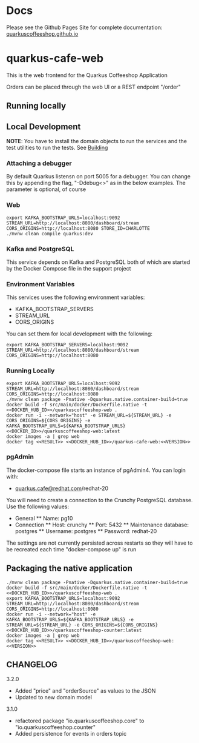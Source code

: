 # Docs
Please see the Github Pages Site for complete documentation: [quarkuscoffeeshop.github.io](https://quarkuscoffeeshop.github.io)

# quarkus-cafe-web

This is the web frontend for the Quarkus Coffeeshop Application

Orders can be placed through the web UI or a REST endpoint "/order"

## Running locally

## Local Development

__NOTE__: You have to install the domain objects to run the services and the test utilities to run the tests.  See [Building](building) 

### Attaching a debugger

By default Quarkus listensn on port 5005 for a debugger.  You can change this by appending the flag, "-Ddebug<<PORT NUMBER>>" as in the below examples.  The parameter is optional, of course

### Web
```shell script
export KAFKA_BOOTSTRAP_URLS=localhost:9092 STREAM_URL=http://localhost:8080/dashboard/stream CORS_ORIGINS=http://localhost:8080 STORE_ID=CHARLOTTE
./mvnw clean compile quarkus:dev
```

### Kafka and PostgreSQL
This service depends on Kafka and PostgreSQL both of which are started by the Docker Compose file in the support project

### Environment Variables

This services uses the following environment variables:
* KAFKA_BOOTSTRAP_SERVERS
* STREAM_URL
* CORS_ORIGINS

You can set them for local development with the following:

```shell script
export KAFKA_BOOTSTRAP_SERVERS=localhost:9092 STREAM_URL=http://localhost:8080/dashboard/stream CORS_ORIGINS=http://localhost:8080
```

### Running Locally
```shell
export KAFKA_BOOTSTRAP_URLS=localhost:9092 STREAM_URL=http://localhost:8080/dashboard/stream CORS_ORIGINS=http://localhost:8080
./mvnw clean package -Pnative -Dquarkus.native.container-build=true
docker build -f src/main/docker/Dockerfile.native -t <<DOCKER_HUB_ID>>/quarkuscoffeeshop-web .
docker run -i --network="host" -e STREAM_URL=${STREAM_URL} -e CORS_ORIGINS=${CORS_ORIGINS} -e KAFKA_BOOTSTRAP_URLS=${KAFKA_BOOTSTRAP_URLS} <<DOCKER_ID>>/quarkuscoffeeshop-web:latest
docker images -a | grep web
docker tag <<RESULT>> <<DOCKER_HUB_ID>>/quarkus-cafe-web:<<VERSION>>
```

### pgAdmin

The docker-compose file starts an instance of pgAdmin4.  You can login with:
* quarkus.cafe@redhat.com/redhat-20

You will need to create a connection to the Crunchy PostgreSQL database.  Use the following values:
* General 
** Name: pg10
* Connection
** Host: crunchy
** Port: 5432
** Maintenance database: postgres
** Username: postgres
** Password: redhat-20

The settings are not currently persisted across restarts so they will have to be recreated each time "docker-compose up" is run

## Packaging the native application

```shell
./mvnw clean package -Pnative -Dquarkus.native.container-build=true
docker build -f src/main/docker/Dockerfile.native -t <<DOCKER_HUB_ID>>/quarkuscoffeeshop-web .
export KAFKA_BOOTSTRAP_URLS=localhost:9092 STREAM_URL=http://localhost:8080/dashboard/stream CORS_ORIGINS=http://localhost:8080
docker run -i --network="host" -e KAFKA_BOOTSTRAP_URLS=${KAFKA_BOOTSTRAP_URLS} -e STREAM_URL=${STREAM_URL} -e CORS_ORIGINS=${CORS_ORIGINS} <<DOCKER_HUB_ID>>/quarkuscoffeeshop-counter:latest
docker images -a | grep web
docker tag <<RESULT>> <<DOCKER_HUB_ID>>/quarkuscoffeeshop-web:<<VERSION>>
```
## CHANGELOG

3.2.0
* Added "price" and "orderSource" as values to the JSON
* Updated to new domain model

3.1.0
* refactored package "io.quarkuscoffeeshop.core" to "io.quarkuscoffeeshop.counter"
* Added persistence for events in orders topic


